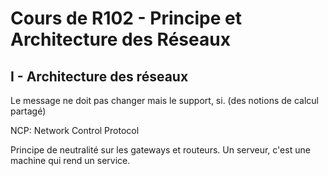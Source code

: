 # Cours de R102 - Principe et Architecture des Réseaux

## I - Architecture des réseaux

Le message ne doit pas changer mais le support, si.
(des notions de calcul partagé)

NCP: Network Control Protocol

Principe de neutralité sur les gateways et routeurs.
Un serveur, c'est une machine qui rend un service.

